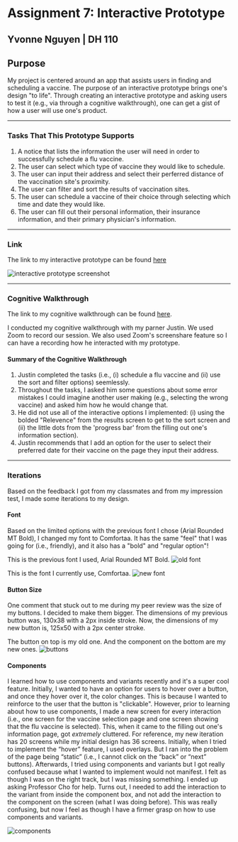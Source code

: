 # Assignment 7: Interactive Prototype 
Yvonne Nguyen | DH 110
---
## Purpose
My project is centered around an app that assists users in finding and scheduling a vaccine. The purpose of an interactive prototype brings one's design "to life". Through creating an interactive prototype and asking users to test it (e.g., via through a cognitive walkthrough), one can get a gist of how a user will use one's product.  

---

### Tasks That This Prototype Supports
1. A notice that lists the information the user will need in order to successfully schedule a flu vaccine.
2. The user can select which type of vaccine they would like to schedule.
3. The user can input their address and select their perferred distance of the vaccination site's proximity. 
4. The user can filter and sort the results of vaccination sites.  
5. The user can schedule a vaccine of their choice through selecting which time and date they would like.
6. The user can fill out their personal information, their insurance information, and their primary physician's information. 

---

### Link 
The link to my interactive prototype can be found [here](https://www.figma.com/file/0lpsZpmyWqBOMbIsT962yp/interactive-prototype?node-id=0%3A1)

![interactive prototype screenshot](https://github.com/yvonne-nguyen/dh110/blob/main/assignments/interactive-prototype.png)

---

### Cognitive Walkthrough 
The link to my cognitive walkthrough can be found [here](https://youtu.be/lLVbFarRy7o).

I conducted my cognitive walkthrough with my parner Justin. We used Zoom to record our session. We also used Zoom's screenshare feature so I can have a recording how he interacted with my prototype. 

#### Summary of the Cognitive Walkthrough
1. Justin completed the tasks (i.e., (i) schedule a flu vaccine and (ii) use the sort and filter options) seemlessly. 
2. Throughout the tasks, I asked him some questions about some error mistakes I could imagine another user making (e.g., selecting the wrong vaccine) and asked him how he would change that.
3. He did not use all of the interactive options I implemented: (i) using the bolded "Relevence" from the results screen to get to the sort screen and (ii) the little dots from the 'progress bar' from the filling out one's information section). 
4. Justin recommends that I add an option for the user to select their preferred date for their vaccine on the page they input their address. 

---
### Iterations 
Based on the feedback I got from my classmates and from my impression test, I made some iterations to my design. 

#### Font
Based on the limited options with the previous font I chose (Arial Rounded MT Bold), I changed my font to Comfortaa. It has the same "feel" that I was going for (i.e., friendly), and it also has a "bold" and "regular option"!

This is the previous font I used, Arial Rounded MT Bold.
![old font](https://github.com/yvonne-nguyen/dh110/blob/main/assignments/old-font.png)

This is the font I currently use, Comfortaa.
![new font](https://github.com/yvonne-nguyen/dh110/blob/main/assignments/new-font.png)

#### Button Size
One comment that stuck out to me during my peer review was the size of my buttons. I decided to make them bigger. 
The dimensions of my previous button was, 130x38 with a 2px inside stroke.
Now, the dimensions of my new button is, 125x50 with a 2px center stroke. 

The button on top is my old one. And the component on the bottom are my new ones.
![buttons](https://github.com/yvonne-nguyen/dh110/blob/main/assignments/buttons.png)

#### Components
I learned how to use components and variants recently and it's a super cool feature. Initially, I wanted to have an option for users to hover over a button, and once they hover over it, the color changes. This is because I wanted to reinforce to the user that the button is "clickable". However, prior to learning about how to use components, I made a new screen for every interaction (i.e., one screen for the vaccine selection page and one screen showing that the flu vaccine is selected). This, when it came to the filling out one's information page, got *extremely* cluttered. For reference, my new iteration has 20 screens while my initial design has 36 screens. Initially, when I tried to implement the “hover” feature, I used overlays. But I ran into the problem of the page being “static” (i.e., I cannot click on the “back” or “next” buttons). Afterwards, I tried using components and variants but I got really confused because what I wanted to implement would not manifest. I felt as though I was on the right track, but I was missing something. I ended up asking Professor Cho for help. Turns out, I needed to add the interaction to the variant from inside the component box, and not add the interaction to the component on the screen (what I was doing before). This was really confusing, but now I feel as though I have a firmer grasp on how to use components and variants. 


![components](https://github.com/yvonne-nguyen/dh110/blob/main/assignments/components.png)
